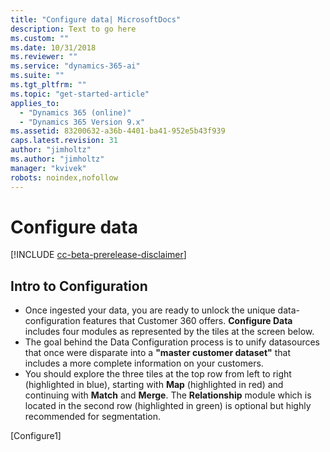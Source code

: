 ```yaml
---
title: "Configure data| MicrosoftDocs"
description: Text to go here
ms.custom: ""
ms.date: 10/31/2018
ms.reviewer: ""
ms.service: "dynamics-365-ai"
ms.suite: ""
ms.tgt_pltfrm: ""
ms.topic: "get-started-article"
applies_to: 
  - "Dynamics 365 (online)"
  - "Dynamics 365 Version 9.x"
ms.assetid: 83200632-a36b-4401-ba41-952e5b43f939
caps.latest.revision: 31
author: "jimholtz"
ms.author: "jimholtz"
manager: "kvivek"
robots: noindex,nofollow
---
```

# Configure data

[!INCLUDE [cc-beta-prerelease-disclaimer](../includes/cc-beta-prerelease-disclaimer.md)]

## Intro to Configuration
- Once ingested your data, you are ready to unlock the unique data-configuration features that Customer 360 offers. **Configure Data** includes four modules as represented by the tiles at the screen below.  
- The goal behind the Data Configuration process is to unify datasources that once were disparate into a **"master customer dataset"** that includes a more complete information on your customers.  
- You should explore the three tiles at the top row from left to right (highlighted in blue), starting with **Map** (highlighted in red) and continuing with **Match** and **Merge**. The **Relationship** module which is located in the second row (highlighted in green) is optional but highly recommended for segmentation.

[Configure1]
